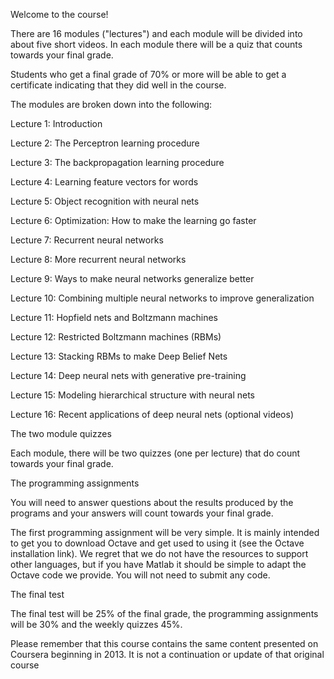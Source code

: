 Welcome to the course!

There are 16 modules ("lectures") and each module will be divided into about five short videos. In each module there will be a quiz that counts towards your final grade.

Students who get a final grade of 70% or more will be able to get a certificate indicating that they did well in the course.

The modules are broken down into the following:

Lecture 1: Introduction

Lecture 2: The Perceptron learning procedure

Lecture 3: The backpropagation learning procedure

Lecture 4: Learning feature vectors for words

Lecture 5: Object recognition with neural nets

Lecture 6: Optimization: How to make the learning go faster

Lecture 7: Recurrent neural networks

Lecture 8: More recurrent neural networks

Lecture 9: Ways to make neural networks generalize better

Lecture 10: Combining multiple neural networks to improve generalization

Lecture 11: Hopfield nets and Boltzmann machines

Lecture 12: Restricted Boltzmann machines (RBMs)

Lecture 13: Stacking RBMs to make Deep Belief Nets

Lecture 14: Deep neural nets with generative pre-training

Lecture 15: Modeling hierarchical structure with neural nets

Lecture 16: Recent applications of deep neural nets (optional videos)

The two module quizzes

Each module, there will be two quizzes (one per lecture) that do count towards your final grade.

The programming assignments

You will need to answer questions about the results produced by the programs and your answers will count towards your final grade.

The first programming assignment will be very simple. It is mainly intended to get you to download Octave and get used to using it (see the Octave installation link). We regret that we do not have the resources to support other languages, but if you have Matlab it should be simple to adapt the Octave code we provide. You will not need to submit any code.

The final test

The final test will be 25% of the final grade, the programming assignments will be 30% and the weekly quizzes 45%.

Please remember that this course contains the same content presented on Coursera beginning in 2013. It is not a continuation or update of that original course
